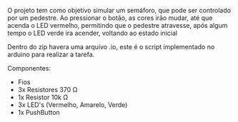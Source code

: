 O projeto tem como objetivo simular um semáforo, que pode ser controlado por um pedestre. Ao pressionar o botão, as cores irão mudar, até que acenda o LED vermelho, permitindo que o pedestre atravesse, após algum tempo o LED verde ira acender, voltando ao estado inicial

Dentro do zip havera uma arquivo .io, este é o script implementado no arduino para realizar a tarefa. 

Componentes:
  - Fios
  - 3x Resistores 370 Ω
  - 1x Resistor 10k Ω
  - 3x LED's (Vermelho, Amarelo, Verde)
  - 1x PushButton
  
  
